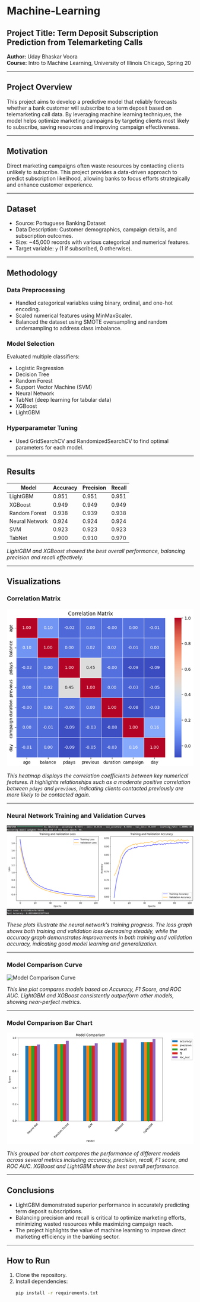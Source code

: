 # Machine-Learning

## Project Title: Term Deposit Subscription Prediction from Telemarketing Calls

**Author:** Uday Bhaskar Voora  
**Course:** Intro to Machine Learning, University of Illinois Chicago, Spring 20


---

## Project Overview

This project aims to develop a predictive model that reliably forecasts whether a bank customer will subscribe to a term deposit based on telemarketing call data. By leveraging machine learning techniques, the model helps optimize marketing campaigns by targeting clients most likely to subscribe, saving resources and improving campaign effectiveness.

---

## Motivation

Direct marketing campaigns often waste resources by contacting clients unlikely to subscribe. This project provides a data-driven approach to predict subscription likelihood, allowing banks to focus efforts strategically and enhance customer experience.

---

## Dataset

- Source: Portuguese Banking Dataset  
- Data Description: Customer demographics, campaign details, and subscription outcomes.  
- Size: ~45,000 records with various categorical and numerical features.  
- Target variable: `y` (1 if subscribed, 0 otherwise).

---

## Methodology

### Data Preprocessing
- Handled categorical variables using binary, ordinal, and one-hot encoding.
- Scaled numerical features using MinMaxScaler.
- Balanced the dataset using SMOTE oversampling and random undersampling to address class imbalance.

### Model Selection
Evaluated multiple classifiers:
- Logistic Regression
- Decision Tree
- Random Forest
- Support Vector Machine (SVM)
- Neural Network
- TabNet (deep learning for tabular data)
- XGBoost
- LightGBM

### Hyperparameter Tuning
- Used GridSearchCV and RandomizedSearchCV to find optimal parameters for each model.

---

## Results

| Model           | Accuracy | Precision | Recall  |
|-----------------|----------|-----------|---------|
| LightGBM        | 0.951    | 0.951     | 0.951   |
| XGBoost         | 0.949    | 0.949     | 0.949   |
| Random Forest   | 0.938    | 0.939     | 0.938   |
| Neural Network  | 0.924    | 0.924     | 0.924   |
| SVM             | 0.923    | 0.923     | 0.923   |
| TabNet          | 0.900    | 0.910     | 0.970   |

*LightGBM and XGBoost showed the best overall performance, balancing precision and recall effectively.*

---

## Visualizations

### Correlation Matrix

![Correlation Matrix](images/correlation.png)

*This heatmap displays the correlation coefficients between key numerical features. It highlights relationships such as a moderate positive correlation between `pdays` and `previous`, indicating clients contacted previously are more likely to be contacted again.*

---

### Neural Network Training and Validation Curves

![Training and Validation Curves](images/traincurve.png)

*These plots illustrate the neural network’s training progress. The loss graph shows both training and validation loss decreasing steadily, while the accuracy graph demonstrates improvements in both training and validation accuracy, indicating good model learning and generalization.*

---

### Model Comparison Curve

![Model Comparison Curve](images/comparisoncurve.png)

*This line plot compares models based on Accuracy, F1 Score, and ROC AUC. LightGBM and XGBoost consistently outperform other models, showing near-perfect metrics.*

---

### Model Comparison Bar Chart

![Model Comparison Bar Chart](images/barchart.png)

*This grouped bar chart compares the performance of different models across several metrics including accuracy, precision, recall, F1 score, and ROC AUC. XGBoost and LightGBM show the best overall performance.*

---

## Conclusions

- LightGBM demonstrated superior performance in accurately predicting term deposit subscriptions.
- Balancing precision and recall is critical to optimize marketing efforts, minimizing wasted resources while maximizing campaign reach.
- The project highlights the value of machine learning to improve direct marketing efficiency in the banking sector.

---

## How to Run

1. Clone the repository.
2. Install dependencies:  
   ```bash
   pip install -r requirements.txt





